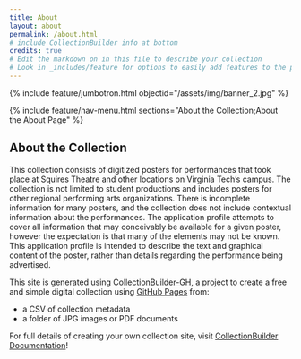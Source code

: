 ```yaml
---
title: About
layout: about
permalink: /about.html
# include CollectionBuilder info at bottom
credits: true
# Edit the markdown on in this file to describe your collection
# Look in _includes/feature for options to easily add features to the page
---
```


{% include feature/jumbotron.html objectid="/assets/img/banner_2.jpg" %}

{% include feature/nav-menu.html sections="About the Collection;About the About Page" %}

## About the Collection

  This collection consists of digitized posters for performances that took place at Squires Theatre and other locations on Virginia Tech’s campus. The collection is not limited to student productions and includes posters for other regional performing arts organizations. There is incomplete information for many posters, and the collection does not include contextual information about the performances. The application profile attempts to cover all information that may conceivably be available for a given poster, however the expectation is that many of the elements may not be known. This application profile is intended to describe the text and graphical content of the poster, rather than details regarding the performance being advertised.



This site is generated using [CollectionBuilder-GH](https://collectionbuilding.github.io/gh/), a project to create a free and simple digital collection using [GitHub Pages](https://pages.github.com/) from: 

- a CSV of collection metadata
- a folder of JPG images or PDF documents

For full details of creating your own collection site, visit [CollectionBuilder Documentation](https://collectionbuilder.github.io/cb-docs/)!

